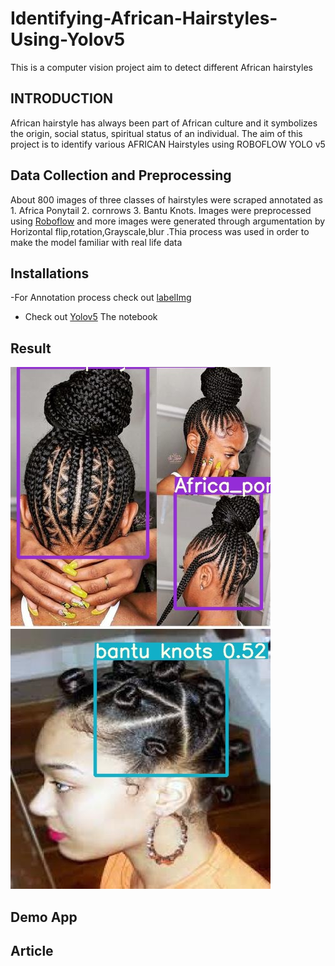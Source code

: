 # Identifying-African-Hairstyles-Using-Yolov5
This is a computer vision project aim to detect different African hairstyles 
## INTRODUCTION 
African hairstyle has always been part of  African culture and it symbolizes the origin, social status, spiritual status of an individual. The aim of this project is to identify various AFRICAN Hairstyles using ROBOFLOW YOLO v5 
## Data Collection and Preprocessing
About 800 images of three classes of hairstyles were scraped annotated as 1. Africa Ponytail  2. cornrows 3. Bantu Knots. Images were preprocessed using [Roboflow](https://blog.roboflow.com/getting-started-with-roboflow/)
and more images were generated through argumentation by Horizontal flip,rotation,Grayscale,blur .Thia process was used in order to make the model familiar with real life data
## Installations
-For Annotation process check out  [labelImg](https://github.com/tzutalin/labelImg)
- Check out [Yolov5](https://pytorch.org/hub/ultralytics_yolov5/)
The notebook

## Result 
![](Detected_Images/ggg.jpg)
![](Detected_Images/resultttt.jpg)

## Demo App

##  Article



